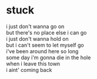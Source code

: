 # stuck

i just don't wanna go on\
but there's no place else i can go\
i just don't wanna hold on\
but i can't seem to let myself go\
i've been around here so long\
some day i'm gonna die in the hole\
when i leave this town \
i aint' coming back
